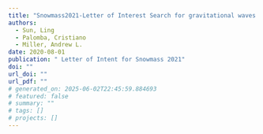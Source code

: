 ```yaml
---
title: "Snowmass2021-Letter of Interest Search for gravitational waves from ultralight boson clouds around black holes"
authors:
  - Sun, Ling
  - Palomba, Cristiano
  - Miller, Andrew L.
date: 2020-08-01
publication: " Letter of Intent for Snowmass 2021"
doi: ""
url_doi: ""
url_pdf: ""
# generated_on: 2025-06-02T22:45:59.884693
# featured: false
# summary: ""
# tags: []
# projects: []
---
```

